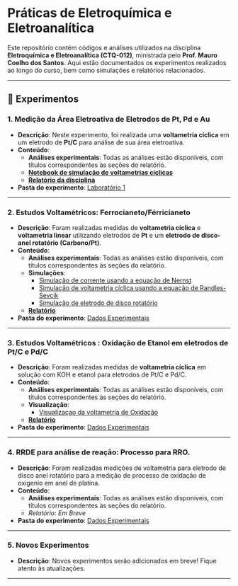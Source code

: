 # Práticas de Eletroquímica e Eletroanalítica

Este repositório contém códigos e análises utilizados na disciplina **Eletroquímica e Eletroanalítica (CTQ-012)**, ministrada pelo **Prof. Mauro Coelho dos Santos**. Aqui estão documentados os experimentos realizados ao longo do curso, bem como simulações e relatórios relacionados.

---

## 📂 Experimentos

### 1. **Medição da Área Eletroativa de Eletrodos de Pt, Pd e Au**
   - **Descrição**: Neste experimento, foi realizada uma **voltametria cíclica** em um eletrodo de **Pt/C** para análise de sua área eletroativa.
   - **Conteúdo**:
     - **Análises experimentais**: Todas as análises estão disponíveis, com títulos correspondentes às seções do relatório.
     - [**Notebook de simulação de voltametrias cíclicas**](https://github.com/PassosSouza/LabsEletroquimica/blob/main/Laboratorio%201/Cyclic%20Voltammetry%20-%20From%20paper.ipynb)
     - [**Relatório da disciplina**](https://github.com/PassosSouza/LabsEletroquimica/blob/main/Laboratorio%201/Relatório_1___Eletroquimica_Eletroanalitica.pdf)
   - **Pasta do experimento**: [Laboratório 1](https://github.com/PassosSouza/LabsEletroquimica/tree/main/Laboratorio%201)

---

### 2. **Estudos Voltamétricos: Ferrocianeto/Férricianeto**
   - **Descrição**: Foram realizadas medidas de **voltametria cíclica** e **voltametria linear** utilizando eletrodos de **Pt** e um **eletrodo de disco-anel rotatório (Carbono/Pt)**.
   - **Conteúdo**:
     - **Análises experimentais**: Todas as análises estão disponíveis, com títulos correspondentes às seções do relatório.
     - **Simulações**:
       - [Simulação de corrente usando a equação de Nernst](https://github.com/PassosSouza/LabsEletroquimica/blob/main/Laboratorio%202/Teorias/Visualizar_Nernst.ipynb)
       - [Simulação de voltametria cíclica usando a equação de Randles-Sevcik](https://github.com/PassosSouza/LabsEletroquimica/blob/main/Laboratorio%202/Teorias/Eq%20Randles-Sevcik.ipynb)
       - [Simulação de eletrodo de disco rotatório](https://github.com/PassosSouza/LabsEletroquimica/blob/main/Laboratorio%202/Teorias/RRDE_.ipynb)
     - [**Relatório**](https://github.com/PassosSouza/LabsEletroquimica/blob/main/Laboratorio%202/Relatorio2_ViniciusPassos.pdf)
   - **Pasta do experimento**: [Dados Experimentais](https://github.com/PassosSouza/LabsEletroquimica/tree/main/Laboratorio%202/Dados%20Experimentais)

---
### 3. **Estudos Voltamétricos : Oxidação de Etanol em eletrodos de Pt/C e Pd/C**
   - **Descrição**: Foram realizadas medidas de **voltametria cíclica**  em solução com KOH e etanol para eletrodos de Pt/C e Pd/C.
   - **Conteúdo**:
     - **Análises experimentais**: Todas as análises estão disponíveis, com títulos correspondentes às seções do relatório.
     - **Visualização**:
        - [Visualizaçao da voltametria de Oxidação](https://github.com/PassosSouza/LabsEletroquimica/blob/main/Laboratorio%203/Pt-C_VC.ipynb)
     - [**Relatório**](https://github.com/PassosSouza/LabsEletroquimica/blob/main/Laboratorio%203/Relatório_3___Oxidacao_Etanol.pdf) 
   - **Pasta do experimento**: [Dados Experimentais](https://github.com/PassosSouza/LabsEletroquimica/tree/main/Laboratorio%203/Dados%20experimentais)
---

### 4. **RRDE para análise de reação: Processo para RRO.**
   - **Descrição**: Foram realizadas medições de voltametria para eletrodo de disco anel rotatório para a medição de processo de oxidação de oxigenio em anel de platina.
   - **Conteúdo**:
     - **Análises experimentais**: Todas as análises estão disponíveis, com títulos correspondentes às seções do relatório.
     - *Relatório*: *Em Breve*
   - **Pasta do experimento**: [Dados Experimentais](https://github.com/PassosSouza/LabsEletroquimica/tree/main/Laboratorio%204/Dados%20Experimentais)

---

### 5. **Novos Experimentos**
   - **Descrição**: Novos experimentos serão adicionados em breve! Fique atento às atualizações.

---

